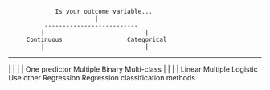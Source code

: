                  Is your outcome variable...
                            |
              --------------------------
             |                            |
         Continuous                  Categorical
             |                            |
   ----------------                ---------------
  |                |              |             |
One predictor   Multiple         Binary       Multi-class
  |                |              |             |
 Linear       Multiple            Logistic     Use other
Regression   Regression                       classification
                                                methods
